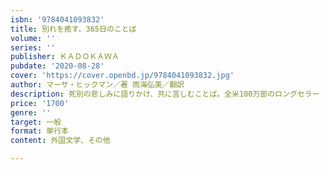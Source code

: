 ```yaml
---
isbn: '9784041093832'
title: 別れを癒す、365日のことば
volume: ''
series: ''
publisher: ＫＡＤＯＫＡＷＡ
pubdate: '2020-08-28'
cover: 'https://cover.openbd.jp/9784041093832.jpg'
author: マーサ・ヒックマン／著 雨海弘美／翻訳
description: 死別の悲しみに語りかけ、共に苦しむことば。全米100万部のロングセラー
price: '1700'
genre: ''
target: 一般
format: 単行本
content: 外国文学、その他

---
```

